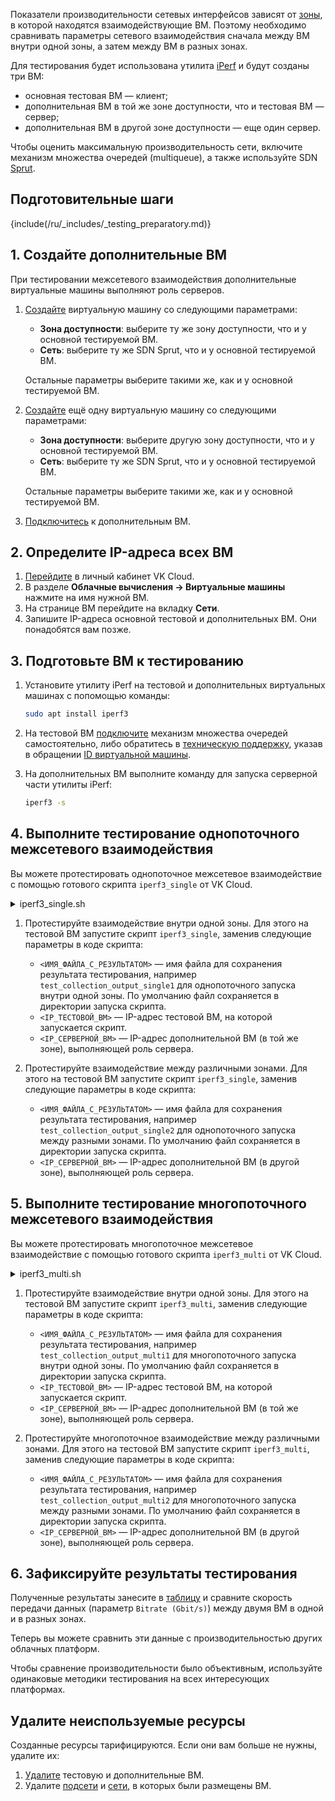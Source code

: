 Показатели производительности сетевых интерфейсов зависят от [зоны](/ru/intro/start/concepts/architecture#az), в которой находятся взаимодействующие ВМ. Поэтому необходимо сравнивать параметры сетевого взаимодействия сначала между ВМ внутри одной зоны, а затем между ВМ в разных зонах.

Для тестирования будет использована утилита [iPerf](https://iperf.fr/) и будут созданы три ВМ:
- основная тестовая ВМ — клиент;
- дополнительная ВМ в той же зоне доступности, что и тестовая ВМ — сервер;
- дополнительная ВМ в другой зоне доступности  — еще один сервер.

Чтобы оценить максимальную производительность сети, включите механизм множества очередей (multiqueue), а также используйте SDN [Sprut](/ru/networks/vnet/concepts/sdn#sprut).

## Подготовительные шаги

{include(/ru/_includes/_testing_preparatory.md)}

## 1. Создайте дополнительные ВМ

При тестировании межсетевого взаимодействия дополнительные виртуальные машины выполняют роль серверов.

1. [Создайте](/ru/computing/iaas/service-management/vm/vm-create) виртуальную машину со следующими параметрами:

    * **Зона доступности**: выберите ту же зону доступности, что и у основной тестируемой ВМ.
    * **Сеть**: выберите ту же SDN Sprut, что и у основной тестируемой ВМ.

    Остальные параметры выберите такими же, как и у основной тестируемой ВМ.

1. [Создайте](/ru/computing/iaas/service-management/vm/vm-create) ещё одну виртуальную машину со следующими параметрами:

    * **Зона доступности**: выберите другую зону доступности, что и у основной тестируемой ВМ.
    * **Сеть**: выберите ту же SDN Sprut, что и у основной тестируемой ВМ.

    Остальные параметры выберите такими же, как и у основной тестируемой ВМ.

1. [Подключитесь](/ru/computing/iaas/service-management/vm/vm-connect/vm-connect-nix) к дополнительным ВМ.

## 2. Определите IP-адреса всех ВМ

1. [Перейдите](https://msk.cloud.vk.com/app/) в личный кабинет VK Cloud.
1. В разделе **Облачные вычисления → Виртуальные машины** нажмите на имя нужной ВМ.
1. На странице ВМ перейдите на вкладку **Сети**.
1. Запишите IP-адреса основной тестовой и дополнительных ВМ. Они понадобятся вам позже.

## 3. Подготовьте ВМ к тестированию

1. Установите утилиту iPerf на тестовой и дополнительных виртуальных машинах с попомощью команды:
    
    ```bash
    sudo apt install iperf3
    ```

1. На тестовой ВМ [подключите](/ru/computing/iaas/how-to-guides/vm-multiqueue) механизм множества очередей самостоятельно, либо обратитесь в [техническую поддержку](/ru/contacts), указав в обращении [ID виртуальной машины](/ru/computing/iaas/service-management/vm/vm-manage#poluchenie_id_virtualnoy_mashiny).
1. На дополнительных ВМ выполните команду для запуска серверной части утилиты iPerf:

    ```bash
    iperf3 -s
    ```

## 4. Выполните тестирование однопоточного межсетевого взаимодействия

Вы можете протестировать однопоточное межсетевое взаимодействие с помощью готового скрипта `iperf3_single` от VK Cloud.

<details>
<summary>iperf3_single.sh</summary>

```bash
#!/bin/bash

# List of values for bs
thread_values=(1)

# Output file
output_file="<ИМЯ_ФАЙЛА_С_РЕЗУЛЬТАТОМ>.txt"

# Servers
sprut_vm2_AZ1=<IP_ТЕСТОВОЙ_ВМ>
sprut_vm1_AZ2=<IP_СЕРВЕРНОЙ_ВМ>

for thread in "${thread_values[@]}"
do
# Transmit from AZ1 to AZ2
echo "Executing transmit test from AZ1 to AZ2 in $thread thread(s)" >> "$output_file"
iperf3 -c $sprut_vm2_AZ1 -P $thread -t 10 --logfile "$output_file"
echo "#" >> "$output_file"
echo "#" >> "$output_file"
done

for thread in "${thread_values[@]}"
do
# Receive from AZ2 to AZ1
echo "Executing receive test from AZ2 to AZ1 in $thread thread(s)" >> "$output_file"
iperf3 -c $sprut_vm2_AZ1 -P $thread -t 10 -R --logfile "$output_file"
echo "#" >> "$output_file"
echo "#" >> "$output_file"
done
for thread in "${thread_values[@]}"
do
# Transmit from AZ1 to AZ2
echo "Executing transmit test from AZ1 to AZ2 in $thread thread(s)" >> "$output_file"
iperf3 -c $sprut_vm1_AZ2 -P $thread -t 10 --logfile "$output_file"
echo "#" >> "$output_file"
echo "#" >> "$output_file"
done

for thread in "${thread_values[@]}"
do
# Receive from AZ2 to AZ1
echo "Executing receive test from AZ2 to AZ1 in $thread thread(s)" >> "$output_file"
iperf3 -c $sprut_vm1_AZ2 -P $thread -t 10 -R --logfile "$output_file"
echo "#" >> "$output_file"
echo "#" >> "$output_file"
done
```
</details>

1. Протестируйте взаимодействие внутри одной зоны. Для этого на тестовой ВМ запустите скрипт `iperf3_single`, заменив следующие параметры в коде скрипта:

    * `<ИМЯ_ФАЙЛА_С_РЕЗУЛЬТАТОМ>` — имя файла для сохранения результата тестирования, например `test_collection_output_single1` для однопоточного запуска внутри одной зоны. По умолчанию файл сохраняется в директории запуска скрипта.
    * `<IP_ТЕСТОВОЙ_ВМ>` — IP-адрес тестовой ВМ, на которой запускается скрипт.
    * `<IP_СЕРВЕРНОЙ_ВМ>` — IP-адрес дополнительной ВМ (в той же зоне), выполняющей роль сервера.

3. Протестируйте взаимодействие между различными зонами. Для этого на тестовой ВМ запустите скрипт `iperf3_single`, заменив следующие параметры в коде скрипта:

    * `<ИМЯ_ФАЙЛА_С_РЕЗУЛЬТАТОМ>` — имя файла для сохранения результата тестирования, например `test_collection_output_single2` для однопоточного запуска между разными зонами. По умолчанию файл сохраняется в директории запуска скрипта.
    * `<IP_СЕРВЕРНОЙ_ВМ>` — IP-адрес дополнительной ВМ (в другой зоне), выполняющей роль сервера.

## 5. Выполните тестирование многопоточного межсетевого взаимодействия

Вы можете протестировать многопоточное межсетевое взаимодействие с помощью готового скрипта `iperf3_multi` от VK Cloud.

<details>
<summary>iperf3_multi.sh</summary>

```bash
#!/bin/bash

# List of values for bs
thread_values=(2 4 8 16)

# Output file
output_file="<ИМЯ_ФАЙЛА_С_РЕЗУЛЬТАТОМ>.txt"

# Servers
sprut_vm2_AZ1=<IP_ТЕСТОВОЙ_ВМ>
sprut_vm1_AZ2=<IP_СЕРВЕРНОЙ_ВМ>

for thread in "${thread_values[@]}"
do
# Transmit from AZ1 to AZ2
echo "Executing transmit test from AZ1 to AZ2 in $thread thread(s)" >> "$output_file"
iperf3 -c $sprut_vm2_AZ1 -P $thread -t 10 --logfile "$output_file"
echo "#" >> "$output_file"
echo "#" >> "$output_file"
done

for thread in "${thread_values[@]}"
do
# Receive from AZ2 to AZ1
echo "Executing receive test from AZ2 to AZ1 in $thread thread(s)" >> "$output_file"
iperf3 -c $sprut_vm2_AZ1 -P $thread -t 10 -R --logfile "$output_file"
echo "#" >> "$output_file"
echo "#" >> "$output_file"
done
for thread in "${thread_values[@]}"
do
# Transmit from AZ1 to AZ2
echo "Executing transmit test from AZ1 to AZ2 in $thread thread(s)" >> "$output_file"
iperf3 -c $sprut_vm1_AZ2 -P $thread -t 10 --logfile "$output_file"
echo "#" >> "$output_file"
echo "#" >> "$output_file"
done

for thread in "${thread_values[@]}"
do
# Receive from AZ2 to AZ1
echo "Executing receive test from AZ2 to AZ1 in $thread thread(s)" >> "$output_file"
iperf3 -c $sprut_vm1_AZ2 -P $thread -t 10 -R --logfile "$output_file"
echo "#" >> "$output_file"
echo "#" >> "$output_file"
done
```
</details>

1. Протестируйте взаимодействие внутри одной зоны. Для этого на тестовой ВМ запустите скрипт `iperf3_multi`, заменив следующие параметры в коде скрипта:

    * `<ИМЯ_ФАЙЛА_С_РЕЗУЛЬТАТОМ>` — имя файла для сохранения результата тестирования, например `test_collection_output_multi1` для многопоточного запуска внутри одной зоны. По умолчанию файл сохраняется в директории запуска скрипта.
    * `<IP_ТЕСТОВОЙ_ВМ>` — IP-адрес тестовой ВМ, на которой запускается скрипт.
    * `<IP_СЕРВЕРНОЙ_ВМ>` — IP-адрес дополнительной ВМ (в той же зоне), выполняющей роль сервера.

1. Протестируйте многопоточное взаимодействие между различными зонами. Для этого на тестовой ВМ запустите скрипт `iperf3_multi`, заменив следующие параметры в коде скрипта:

    * `<ИМЯ_ФАЙЛА_С_РЕЗУЛЬТАТОМ>` — имя файла для сохранения результата тестирования, например `test_collection_output_multi2` для многопоточного запуска между разными зонами. По умолчанию файл сохраняется в директории запуска скрипта.
    * `<IP_СЕРВЕРНОЙ_ВМ>` — IP-адрес дополнительной ВМ (в другой зоне), выполняющей роль сервера.

## 6. Зафиксируйте результаты тестирования

Полученные результаты занесите в [таблицу](../assets/network_testing.xlsx "download") и сравните скорость передачи данных (параметр `Bitrate (Gbit/s)`) между двумя ВМ в одной и в разных зонах.

Теперь вы можете сравнить эти данные с производительностью других облачных платформ.

<warn>

Чтобы сравнение производительности было объективным, используйте одинаковые методики тестирования на всех интересующих платформах.

</warn>


## Удалите неиспользуемые ресурсы

Созданные ресурсы тарифицируются. Если они вам больше не нужны, удалите их:

1. [Удалите](/ru/computing/iaas/service-management/vm/vm-manage#delete_vm) тестовую и дополнительные ВМ.
1. Удалите [подсети](/ru/networks/vnet/service-management/net#udalenie_podseti) и [сети](/ru/networks/vnet/service-management/net#udalenie_seti), в которых были размещены ВМ.
